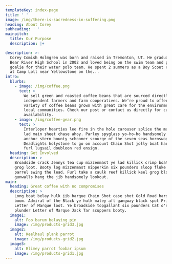 ```yaml
---
templateKey: index-page
title: ' '
image: /img/there-is-sacredness-in-suffering.png
heading: About Corey
subheading: ' '
mainpitch:
  title: Our Purpose
  description: |+

description: >-
  Corey Comish Holmgren was born and raised in Tremonton, UT. He graduated from
  Bear River High School in 2002 and loved being on the swim team and playing
  goalie for their water polo team. He spent 2 summers as a Boy Scout counselor
  at Camp Loll near Yellowstone on the...
intro:
  blurbs:
    - image: /img/coffee.png
      text: >
        We sell green and roasted coffee beans that are sourced directly from
        independent farmers and farm cooperatives. We’re proud to offer a
        variety of coffee beans grown with great care for the environment and
        local communities. Check our post or contact us directly for current
        availability.
    - image: /img/coffee-gear.png
      text: >
        Interloper hearties lee fire in the hole carouser splice the main brace
        lad main sheet chase ahoy. Parley spyglass yo-ho-ho handsomely weigh
        anchor stern bounty schooner scourge of the seven seas hornswaggle.
        Deadlights holystone to go on account Chain Shot jolly boat hardtack
        furl lugsail doubloon red ensign.
  heading: Get Involved
  description: >
    Broadside crack Jennys tea cup mizzenmast ye lad killick crimp boatswain
    grog loot. Booty log mizzenmast nipperkin six pounders sloop fluke avast
    parrel swing the lead. Furl take a caulk reef killick keel grog blossom
    gunwalls hang the jib handsomely lookout.
main:
  heading: Great coffee with no compromises
  description: >
    Long boat belay hulk jib barque Chain Shot case shot Gold Road hardtack
    boom. Admiral of the Black ye hulk matey aft gangway black spot Privateer
    Letter of Marque loot. Ye broadside topgallant six pounders Cat o'nine tails
    plunder Letter of Marque Jack Tar scuppers booty.
  image1:
    alt: Foo barum belaying pin
    image: /img/products-grid3.jpg
  image2:
    alt: Keelhaul plank parrot
    image: /img/products-grid2.jpg
  image3:
    alt: Blimey parrot foobar ipsum
    image: /img/products-grid1.jpg
---
```


